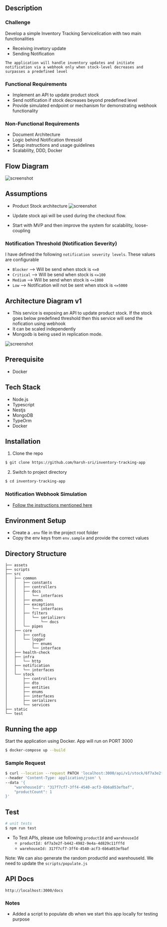 ## Description

### Challenge

Develop a simple Inventory Tracking Servicelication with two main functionalities

- Receiving invetory update
- Sending Notification

`The application will handle inventory updates and initiate notification via a webhook only when stock-level decreases and surpasses a predefined level`

### Functional Requirements

- Implement an API to update product stock
- Send notification if stock decreases beyond predefined level
- Provide simulated endpoint or mechanism for demonstrating webhook functionality

### Non-Functional Requirements

- Document Architecture
- Logic behind Notification thresold
- Setup instructions and usage guidelines
- Scalablilty, DDD, Docker

## Flow Diagram

![screenshot](assets/general_flow.png)

## Assumptions

- Product Stock architecture
  ![screenshot](assets/product-stock-architecture.png)

- Update stock api will be used during the checkout flow.
- Start with MVP and then improve the system for scalability, loose-coupling

### Notification Threshold (Notification Severity)

I have defined the following `notification severity levels`. These values are configurable

- `Blocker` --> Will be send when stock is `<=0`
- `Critical` --> Will be send when stock is `<=100`
- `Medium` --> Will be send when stock is `<=1000`
- `Low` --> Notification will not be sent when stock is `<=5000`

## Architecture Diagram v1

- This service is exposing an API to update product stock. If the stock goes below predefined threshold then this service will send the nofication using webhook
- It can be scaled independently
- Mongodb is being used in replication mode.

![screenshot](assets/v1-architecture.png)

## Prerequisite

- Docker

## Tech Stack

- Node.js
- Typescript
- Nestjs
- MongoDB
- TypeOrm
- Docker

## Installation

1. Clone the repo

```bash
$ git clone https://github.com/harsh-sri/inventory-tracking-app
```

2. Switch to project directory

```bash
$ cd inventory-tracking-app
```

### Notification Webhook Simulation

- [Follow the instructions mentioned here](https://learning.postman.com/docs/designing-and-developing-your-api/mocking-data/setting-up-mock/#creating-mock-servers)

## Environment Setup

- Create a `.env` file in the project root folder
- Copy the env keys from `env.sample` and provide the correct values

## Directory Structure

```
├── assets
├── scripts
├── src
│   ├── common
│   │   ├── constants
│   │   ├── controllers
│   │   ├── docs
│   │   │   └── interfaces
│   │   ├── enums
│   │   ├── exceptions
│   │   │   └── interfaces
│   │   ├── filters
│   │   │   └── serializers
│   │   │       └── docs
│   │   └── pipes
│   ├── core
│   │   ├── config
│   │   └── logger
│   │       ├── enums
│   │       └── interface
│   ├── health-check
│   ├── infra
│   │   └── http
│   ├── notification
│   │   └── interfaces
│   └── stock
│       ├── controllers
│       ├── dto
│       ├── entities
│       ├── enums
│       ├── interfaces
│       ├── serializers
│       └── services
├── static
└── test
```

## Running the app

Start the application using Docker. App will run on PORT 3000

```bash
$ docker-compose up --build
```

### Sample Request

```bash
$ curl --location --request PATCH 'localhost:3000/api/v1/stock/6f7a3e2f-b442-4982-9e4a-4d829c11fffd' \
--header 'Content-Type: application/json' \
--data '{
    "warehouseId": "317f7cf7-3ff4-4540-acf3-6b6a053efbaf",
    "productCount": 1
}'
```

## Test

```bash
# unit tests
$ npm run test
```

- To Test APIs, please use following `productId` and `warehouseId`
  - `productId: 6f7a3e2f-b442-4982-9e4a-4d829c11fffd`
  - `warehouseId: 317f7cf7-3ff4-4540-acf3-6b6a053efbaf`

Note: We can also generate the random productId and warehouseId. We need to update the `scripts/populate.js`

## API Docs

```
http://localhost:3000/docs
```

### Notes

- Added a script to populate db when we start this app locally for testing purpose
